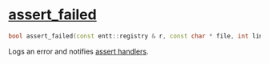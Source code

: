 # [assert_failed](assert_failed.hpp)

```cpp
bool assert_failed(const entt::registry & r, const char * file, int line, const char * expr) noexcept;
```

Logs an error and notifies [assert handlers](../functions/on_assert_failed.md).